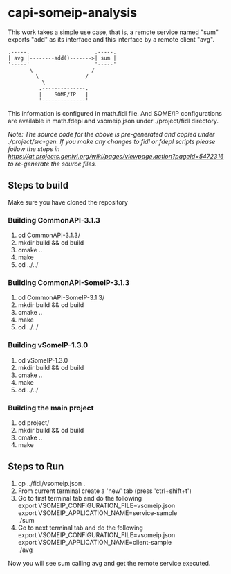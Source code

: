 # capi-someip-analysis

This work takes a simple use case, that is, a remote service named "sum" exports "add" as its interface and this interface by a remote client "avg". 

    .-----.                     .-----.
    | avg |--------add()------->| sum |
    '-----'                     '-----'
           \                   /
             \               /
               \
              .--------------.
              |    SOME/IP   |
              '--------------'
              
This information is configured in math.fidl file. And SOME/IP configurations are available in math.fdepl and vsomeip.json under ./project/fidl directory.

*Note: The source code for the above is pre-generated and copied under ./project/src-gen. If you make any changes to fidl or fdepl scripts please follow the steps in https://at.projects.genivi.org/wiki/pages/viewpage.action?pageId=5472316 to re-generate the source files.*


## Steps to build
Make sure you have cloned the repository

### Building CommonAPI-3.1.3
1. cd CommonAPI-3.1.3/
2. mkdir build && cd build
3. cmake ..
4. make
5. cd ../../

### Building CommonAPI-SomeIP-3.1.3
1. cd CommonAPI-SomeIP-3.1.3/
2. mkdir build && cd build
3. cmake ..
4. make
5. cd ../../

### Building vSomeIP-1.3.0
1. cd vSomeIP-1.3.0
2. mkdir build && cd build
3. cmake ..
4. make
5. cd ../../

### Building the main project
1. cd project/
2. mkdir build && cd build
3. cmake ..
4. make


## Steps to Run
1. cp ../fidl/vsomeip.json .
2. From current terminal create a 'new' tab (press 'ctrl+shift+t')
2. Go to first terminal tab and do the following  
    export VSOMEIP_CONFIGURATION_FILE=vsomeip.json  
    export VSOMEIP_APPLICATION_NAME=service-sample  
    ./sum  
3. Go to next terminal tab and do the following  
    export VSOMEIP_CONFIGURATION_FILE=vsomeip.json  
    export VSOMEIP_APPLICATION_NAME=client-sample  
    ./avg  
    
Now you will see sum calling avg and get the remote service executed.
